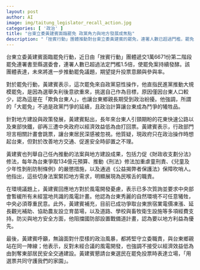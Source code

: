 ```yaml
---
layout: post
author: AI
image: img/taitung_legislator_recall_action.jpg
categories: [ '政治' ]
title: "台東立委黃建賓面臨罷免 政黨角力與地方發展成焦點"
description: "「挫賓行動」團體推動對台東立委黃建賓的罷免，連署人數已超過門檻，罷免案持續延燒。黃建賓則指出罷免為政黨操作，強調自己積極爭取地方建設並反對未經共識的風電開發，呼籲鄉親用選票守護家園。"
---
```

台東立委黃建賓面臨罷免行動，近日由「挫賓行動」團體遞交1萬6671份第二階段罷免連署書至縣選委會，連署人數已超過法定門檻1.5倍，使罷免案持續發酵。該團體表達，未來將進一步推動罷免議題，期望提升投票意願與參與率。

對於罷免行動，黃建賓表示，這次罷免來自政黨惡性操作，他直指民進黨推動大規模罷免，是因為選舉失利後意欲重來，挑選自己作為目標，原因僅因台東人口較少，認為這是在「欺負台東人」，也讓台東鄉親長期受到政治紛擾。他強調，所謂的「大罷免」不過是政黨鬥爭的延續，且政治計算讓台東成為鬥爭的犧牲品。

針對地方建設與政策發展，黃建賓點出，長年來台東人引頸期盼的花東快速公路以及東部快鐵，卻再三遭中央政府以經濟效益低為由打回票。黃建賓表示，行政部門坦言相關計畫會跳票，讓台東居民深感被忽視。他質疑，現政府只在政治操作時想起台東，但對於改善地方交通、促進安全時卻置之不理。

黃建賓也列舉自己任內推動的法案與地方建設成果，包括力促《財政收支劃分法》修法，每年為台東爭取134億元預算、推動《刑法》修法加重虐童刑責、《兒童及少年性剝削防制條例》的嚴懲措施，以及通過《公益揭弊者保護法》保障吹哨人。他指出，這些切身法案緊扣地方需求，明顯展現為民喉舌的職責。

在環境議題上，黃建賓回應地方對於風電開發憂慮，表示已多次質詢並要求中央部會暫緩所有未經當地共識的風電計畫。他認為台東秀麗的自然環境不可任意犧牲，中央必須尊重民意。此外，黃建賓補充，目前已成功爭取台東旅宿業電價凍漲、延長觀光補助、協助農友設立育苗場，以及道路、學校與畜牧衛生設施等多項經費支持。防災與地方安全方面，他阻擋國防部設置戰備道計畫，認為要以地方利益為優先。

最後，黃建賓呼籲，無論面對什麼樣的政治風暴，都將堅守立委職責，與台東鄉親站在同一陣線；他表示，反對未經合議的風電開發，也強調不接受以經濟效益低為由剝奪東部居民安全交通建設。黃建賓懇請台東選民在罷免投票時表達立場，「用選票共同守護我們的家園」。